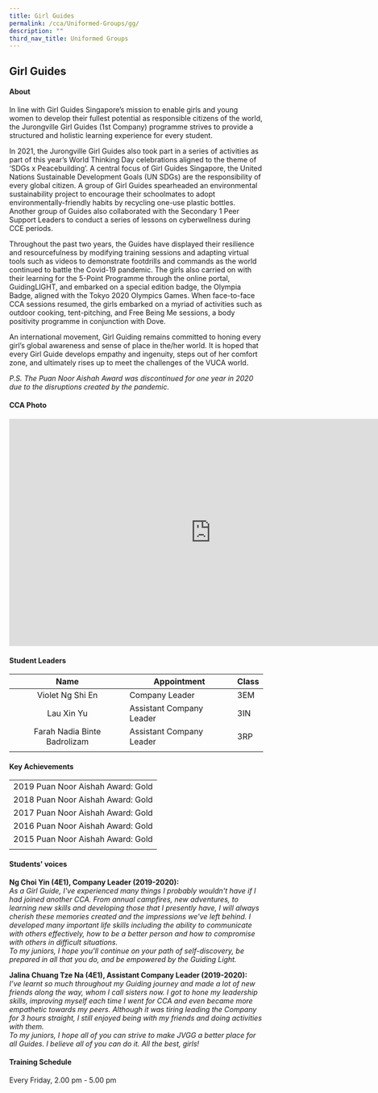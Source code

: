 ```yaml
---
title: Girl Guides
permalink: /cca/Uniformed-Groups/gg/
description: ""
third_nav_title: Uniformed Groups
---
```

## Girl Guides

#### About

In line with Girl Guides Singapore’s mission to enable girls and young women to develop their fullest potential as responsible citizens of the world, the Jurongville Girl Guides (1st Company) programme strives to provide a structured and holistic learning experience for every student.

In 2021, the Jurongville Girl Guides also took part in a series of activities as part of this year’s World Thinking Day celebrations aligned to the theme of ‘SDGs x Peacebuilding’. A central focus of Girl Guides Singapore, the United Nations Sustainable Development Goals (UN SDGs) are the responsibility of every global citizen. A group of Girl Guides spearheaded an environmental sustainability project to encourage their schoolmates to adopt environmentally-friendly habits by recycling one-use plastic bottles. Another group of Guides also collaborated with the Secondary 1 Peer Support Leaders to conduct a series of lessons on cyberwellness during CCE periods.&nbsp;&nbsp;

Throughout the past two years, the Guides have displayed their resilience and resourcefulness by modifying training sessions and adapting virtual tools such as videos to demonstrate footdrills and commands as the world continued to battle the Covid-19 pandemic. The girls also carried on with their learning for the 5-Point Programme through the online portal, GuidingLIGHT, and embarked on a special edition badge, the Olympia Badge, aligned with the Tokyo 2020 Olympics Games. When face-to-face CCA sessions resumed, the girls embarked on a myriad of activities such as outdoor cooking, tent-pitching, and Free Being Me sessions, a body positivity programme in conjunction with Dove.&nbsp;

An international movement, Girl Guiding remains committed to honing every girl’s global awareness and sense of place in the/her world. It is hoped that every Girl Guide develops empathy and ingenuity, steps out of her comfort zone, and ultimately rises up to meet the challenges of the VUCA world.

_P.S. The Puan Noor Aishah Award was discontinued for one year in 2020 due to the disruptions created by the pandemic._

#### CCA Photo

<iframe allowfullscreen="true" height="450" width="800" frameborder="0" src="https://docs.google.com/presentation/d/e/2PACX-1vReadJIHMB3lIeI5MnqzMsgIkf-aisHEf_KpxN5aJ8YpReEs6W_liSSwN1XBHuRp34raxL4-a-0sVmD/embed?start=false&amp;loop=false&amp;delayms=3000"></iframe>

#### Student Leaders

| Name | Appointment | Class |
|:---:|---|---|
| Violet Ng Shi En | Company Leader | 3EM |
| Lau Xin Yu | Assistant Company Leader | 3IN |
| Farah Nadia Binte Badrolizam | Assistant Company Leader | 3RP |
|  |  |  |

#### Key Achievements

|  |
|:---:|
| 2019 Puan Noor Aishah Award: Gold |
| 2018 Puan Noor Aishah Award: Gold |
| 2017 Puan Noor Aishah Award: Gold |
| 2016 Puan Noor Aishah Award: Gold |
| 2015 Puan Noor Aishah Award: Gold |
|  |

#### Students' voices

**Ng Choi Yin (4E1), Company Leader (2019-2020):** <br>
_As a Girl Guide, I've experienced many things I probably wouldn't have if I had joined another CCA. From annual campfires, new adventures, to learning new skills and developing those that I presently have, I will always cherish these memories created and the impressions we've left behind. I developed many important life skills including the ability to communicate with others effectively, how to be a better person and how to compromise with others in difficult situations.  
To my juniors, I hope you'll continue on your path of self-discovery, be prepared in all that you do, and be empowered by the Guiding Light._  
  
**Jalina Chuang Tze Na (4E1), Assistant Company Leader (2019-2020):**<br>
_I’ve learnt so much throughout my Guiding journey and made a lot of new friends along the way, whom I call sisters now. I got to hone my leadership skills, improving myself each time I went for CCA and even became more empathetic towards my peers. Although it was tiring leading the Company for 3 hours straight, I still enjoyed being with my friends and doing activities with them.  
To my juniors, I hope all of you can strive to make JVGG a better place for all Guides. I believe all of you can do it. All the best, girls!_

#### Training Schedule

Every Friday, 2.00 pm - 5.00 pm